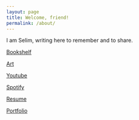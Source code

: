 ```yaml
---
layout: page
title: Welcome, friend!
permalink: /about/
---
```


I am Selim, writing here to remember and to share. 

<a href="https://www.goodreads.com/review/list/24616331-selim?order=d&shelf=read&sort=avg_rating" target="_blank">Bookshelf​</a>

<a href="https://artsandculture.google.com/favorite/group/lwICDYo8WqCBLQ" target="_blank">Art</a>

<a href="https://www.youtube.com/channel/UCGn05il3FxxvSrGeF2B0OrA/playlists" target="_blank">Youtube </a>

<a href="https://open.spotify.com/playlist/0fg1mN68qfYnPphfmfHAez?si=e7vxNG4iQImGmOYz48rzBw" target="_blank">Spotify</a>

<a href="/resume">Resume</a>

<a href="https://github.com/selimslab/portfolio">Portfolio</a>

